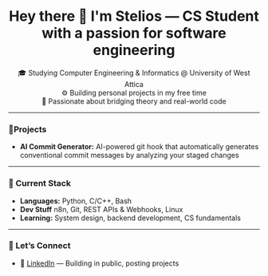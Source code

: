 <h1 align="center">Hey there 👋 I'm Stelios — CS Student with a passion for software engineering</h1>

<p align="center">
  🎓 Studying Computer Engineering & Informatics @ University of West Attica<br>
  ⚙️ Building personal projects in my free time<br>
  🧠 Passionate about bridging theory and real-world code
</p>

---

### 🚀Projects

- **AI Commit Generator:** AI-powered git hook that automatically generates conventional commit messages by analyzing your staged changes

---

### 🧰 Current Stack

- **Languages:** Python, C/C++, Bash
- **Dev Stuff** n8n, Git, REST APIs & Webhooks, Linux
- **Learning:** System design, backend development, CS fundamentals

---

### 📢 Let’s Connect

- 💼 [LinkedIn](https://www.linkedin.com/in/stylianos-spanos) — Building in public, posting projects
